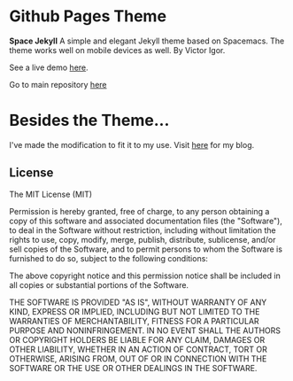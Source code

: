 # Github Pages Theme

**Space Jekyll** A simple and elegant Jekyll theme based on Spacemacs. The theme works well on mobile devices as well. By Victor Igor.

See a live demo [here](https://victorvoid.github.io/space-jekyll-template/).

Go to main repository [here](https://github.com/victorvoid/space-jekyll-template)

# Besides the Theme...

I've made the modification to fit it to my use. Visit [here](https://jinwooooo.github.io/jinwooooo-blog/) for my blog.

## License
The MIT License (MIT)

Permission is hereby granted, free of charge, to any person obtaining a copy
of this software and associated documentation files (the "Software"), to deal
in the Software without restriction, including without limitation the rights
to use, copy, modify, merge, publish, distribute, sublicense, and/or sell
copies of the Software, and to permit persons to whom the Software is
furnished to do so, subject to the following conditions:

The above copyright notice and this permission notice shall be included in all
copies or substantial portions of the Software.

THE SOFTWARE IS PROVIDED "AS IS", WITHOUT WARRANTY OF ANY KIND, EXPRESS OR
IMPLIED, INCLUDING BUT NOT LIMITED TO THE WARRANTIES OF MERCHANTABILITY,
FITNESS FOR A PARTICULAR PURPOSE AND NONINFRINGEMENT. IN NO EVENT SHALL THE
AUTHORS OR COPYRIGHT HOLDERS BE LIABLE FOR ANY CLAIM, DAMAGES OR OTHER
LIABILITY, WHETHER IN AN ACTION OF CONTRACT, TORT OR OTHERWISE, ARISING FROM,
OUT OF OR IN CONNECTION WITH THE SOFTWARE OR THE USE OR OTHER DEALINGS IN THE
SOFTWARE.

